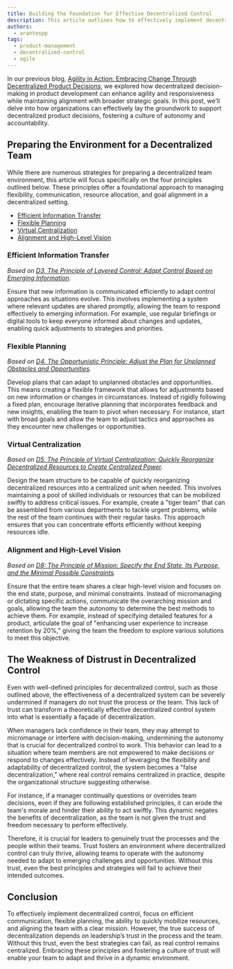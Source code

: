 ```yaml
---
title: Building the Foundation for Effective Decentralized Control
description: This article outlines how to effectively implement decentralized control by focusing on key principles like efficient communication, flexible planning, and aligning team goals. It also emphasizes the crucial role of leadership trust in making decentralization truly effective.
authors:
  - arantespp
tags:
  - product-management
  - decentralized-control
  - agile
---
```


In our previous blog, [Agility in Action: Embracing Change Through Decentralized Product Decisions](/blog/2024/09/10/agility-in-action-embracing-change-through-decentralized-product-decisions), we explored how decentralized decision-making in product development can enhance agility and responsiveness while maintaining alignment with broader strategic goals. In this post, we’ll delve into how organizations can effectively lay the groundwork to support decentralized product decisions, fostering a culture of autonomy and accountability.

<!-- truncate -->

## Preparing the Environment for a Decentralized Team

While there are numerous strategies for preparing a decentralized team environment, this article will focus specifically on the four principles outlined below. These principles offer a foundational approach to managing flexibility, communication, resource allocation, and goal alignment in a decentralized setting.

- [Efficient Information Transfer](#efficient-information-transfer)
- [Flexible Planning](#flexible-planning)
- [Virtual Centralization](#virtual-centralization)
- [Alignment and High-Level Vision](#alignment-and-high-level-vision)

### Efficient Information Transfer

_Based on [D3. The Principle of Layered Control: Adapt Control Based on Emerging Information](/docs/product/product-development/principles#d3-the-principle-of-layered-control-adapt-control-based-on-emerging-information)._

Ensure that new information is communicated efficiently to adapt control approaches as situations evolve. This involves implementing a system where relevant updates are shared promptly, allowing the team to respond effectively to emerging information. For example, use regular briefings or digital tools to keep everyone informed about changes and updates, enabling quick adjustments to strategies and priorities.

### Flexible Planning

_Based on [D4. The Opportunistic Principle: Adjust the Plan for Unplanned Obstacles and Opportunities](/docs/product/product-development/principles#d4-the-opportunistic-principle-adjust-the-plan-for-unplanned-obstacles-and-opportunities)._

Develop plans that can adapt to unplanned obstacles and opportunities. This means creating a flexible framework that allows for adjustments based on new information or changes in circumstances. Instead of rigidly following a fixed plan, encourage iterative planning that incorporates feedback and new insights, enabling the team to pivot when necessary. For instance, start with broad goals and allow the team to adjust tactics and approaches as they encounter new challenges or opportunities.

### Virtual Centralization

_Based on [D5. The Principle of Virtual Centralization: Quickly Reorganize Decentralized Resources to Create Centralized Power](/docs/product/product-development/principles#d5-the-principle-of-virtual-centralization-quickly-reorganize-decentralized-resources-to-create-centralized-power)._

Design the team structure to be capable of quickly reorganizing decentralized resources into a centralized unit when needed. This involves maintaining a pool of skilled individuals or resources that can be mobilized swiftly to address critical issues. For example, create a "tiger team" that can be assembled from various departments to tackle urgent problems, while the rest of the team continues with their regular tasks. This approach ensures that you can concentrate efforts efficiently without keeping resources idle.

### Alignment and High-Level Vision

_Based on [D8: The Principle of Mission: Specify the End State, Its Purpose, and the Minimal Possible Constraints](/docs/product/product-development/principles#d8-the-principle-of-mission-specify-the-end-state-its-purpose-and-the-minimal-possible-constraints)._

Ensure that the entire team shares a clear high-level vision and focuses on the end state, purpose, and minimal constraints. Instead of micromanaging or dictating specific actions, communicate the overarching mission and goals, allowing the team the autonomy to determine the best methods to achieve them. For example, instead of specifying detailed features for a product, articulate the goal of "enhancing user experience to increase retention by 20%," giving the team the freedom to explore various solutions to meet this objective.

## The Weakness of Distrust in Decentralized Control

Even with well-defined principles for decentralized control, such as those outlined above, the effectiveness of a decentralized system can be severely undermined if managers do not trust the process or the team. This lack of trust can transform a theoretically effective decentralized control system into what is essentially a façade of decentralization.

When managers lack confidence in their team, they may attempt to micromanage or interfere with decision-making, undermining the autonomy that is crucial for decentralized control to work. This behavior can lead to a situation where team members are not empowered to make decisions or respond to changes effectively. Instead of leveraging the flexibility and adaptability of decentralized control, the system becomes a "false decentralization," where real control remains centralized in practice, despite the organizational structure suggesting otherwise.

For instance, if a manager continually questions or overrides team decisions, even if they are following established principles, it can erode the team's morale and hinder their ability to act swiftly. This dynamic negates the benefits of decentralization, as the team is not given the trust and freedom necessary to perform effectively.

Therefore, it is crucial for leaders to genuinely trust the processes and the people within their teams. Trust fosters an environment where decentralized control can truly thrive, allowing teams to operate with the autonomy needed to adapt to emerging challenges and opportunities. Without this trust, even the best principles and strategies will fail to achieve their intended outcomes.

## Conclusion

To effectively implement decentralized control, focus on efficient communication, flexible planning, the ability to quickly mobilize resources, and aligning the team with a clear mission. However, the true success of decentralization depends on leadership’s trust in the process and the team. Without this trust, even the best strategies can fail, as real control remains centralized. Embracing these principles and fostering a culture of trust will enable your team to adapt and thrive in a dynamic environment.
